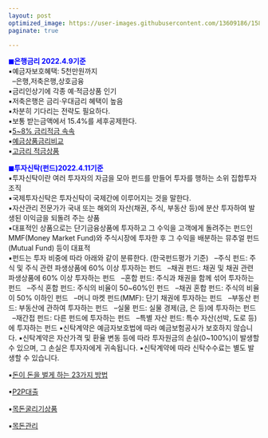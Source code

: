 ```yaml
---
layout: post
optimized_image: https://user-images.githubusercontent.com/13609186/158834851-5c5d7736-001b-448d-8bb6-eb99f2f16233.jpg
paginate: true

---
```


<span style="color:blue">**◼은행금리 2022.4.9기준**</span><br>
▪예금자보호혜택: 5천만원까지 <br>
&nbsp; –은행,저축은행,상호금융 <br>
▪금리인상기에 각종 예·적금상품 인기<br>
▪저축은행은 금리·우대금리 혜택이 높음<br>
▪차분히 기다리는 전략도 필요하다. <br>
▪보통 받는금액에서 15.4%를 세후공제한다. <br>
▪[5~8% 금리적금 속속](https://img.hankyung.com/photo/202203/AA.29267203.1.jpg)<br>
▪[예금상품금리비교](https://portal.kfb.or.kr/compare/receiving_neosave.php)<br>
▪[고금리 적금상품](https://file.mk.co.kr/meet/neds/2022/04/image_readmed_2022_318058_16494179195004106.jpg)<br>

<span style="color:blue">**◼투자신탁(펀드)2022.4.11기준**</span><br>
▪투자신탁이란 여러 투자자의 자금을 모아 펀드를 만들어 투자를 행하는 소위 집합투자조직<br>
▪국제투자신탁은 투자신탁이 국제간에 이루어지는 것을 말한다. <br>
▪자산관리 전문가가 국내 또는 해외의 자산(채권, 주식, 부동산 등)에 분산 투자하여 발생된 이익금을 되돌려 주는 상품<br>
▪대표적인 상품으로는 단기금융상품에 투자하고 그 수익을 고객에게 돌려주는 펀드인 MMF(Money Market Fund)와 주식시장에 투자한 후 그 수익을 배분하는 뮤추얼 펀드(Mutual Fund) 등이 대표적<br>
▪펀드는 투자 비중에 따라 아래와 같이 분류한다. (한국펀드평가 기준)
&nbsp; –주식 펀드: 주식 및 주식 관련 파생상품에 60% 이상 투자하는 펀드
&nbsp; –채권 펀드: 채권 및 채권 관련 파생상품에 60% 이상 투자하는 펀드
&nbsp; –혼합 펀드: 주식과 채권을 함께 섞어 투자하는 펀드
&nbsp; –주식 혼합 펀드: 주식의 비율이 50~60%인 펀드
&nbsp; –채권 혼합 펀드: 주식의 비율이 50% 이하인 펀드
&nbsp; –머니 마켓 펀드(MMF): 단기 채권에 투자하는 펀드
&nbsp; –부동산 펀드: 부동산에 관하여 투자하는 펀드
&nbsp; –실물 펀드: 실물 경제(금, 은 등)에 투자하는 펀드
&nbsp; –재간접 펀드: 다른 펀드에 투자하는 펀드
&nbsp; –특별 자산 펀드: 특수 자산(선박, 도로 등)에 투자하는 펀드
▪신탁계약은 예금자보호법에 따라 예금보험공사가 보호하지 않습니다.
▪신탁계약은 자산가격 및 환율 변동 등에 따라 투자원금의 손실(0~100%)이 발생할 수 있으며, 그 손실은 투자자에게 귀속됩니다.
▪신탁계약에 따라 신탁수수료는 별도 발생할 수 있습니다.

▪[돈이 돈을 벌게 하는 23가지 방법](https://www.aladin.co.kr/shop/ebook/wPreviewViewer.aspx?itemid=257981624)<br>

▪[P2P대출](https://www.junsungki.com/magazine/post-detail.do?id=1096&group=ASSET)<br>

▪[목돈굴리기상품](https://cbnote.com/articles/%EB%AA%A9%EB%8F%88%EA%B5%B4%EB%A6%AC%EA%B8%B0%EC%83%81%ED%92%88/)<br>

▪[목돈관리](https://cbnote.com/articles/%EB%AA%A9%EB%8F%88%EA%B4%80%EB%A6%AC/)<br>
